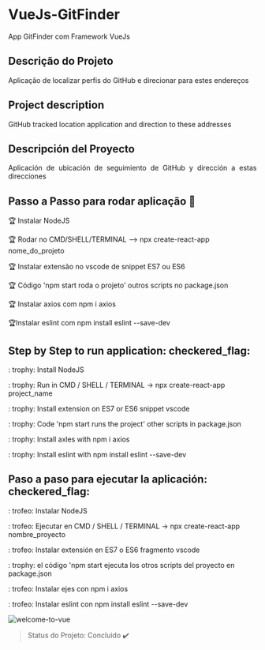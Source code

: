 # VueJs-GitFinder
 App GitFinder com  Framework VueJs
 
## Descrição do Projeto
<p align="justify"> Aplicação de localizar perfis do GitHub e direcionar para estes endereços </p>

##  Project description
<p align="justify"> GitHub tracked location application and direction to these addresses </p>

## Descripción del Proyecto
<p align="justify"> Aplicación de ubicación de seguimiento de GitHub y dirección a estas direcciones </p>


## Passo a Passo para rodar aplicação :checkered_flag:

:trophy: Instalar NodeJS

:trophy: Rodar no CMD/SHELL/TERMINAL --> npx create-react-app nome_do_projeto

:trophy: Instalar extensão no vscode de snippet ES7 ou ES6

:trophy: Código 'npm start roda o projeto' outros scripts no package.json

:trophy: Instalar axios com npm i axios

:trophy:Instalar eslint com  npm install eslint --save-dev


## Step by Step to run application: checkered_flag:

: trophy: Install NodeJS

: trophy: Run in CMD / SHELL / TERMINAL -> npx create-react-app project_name

: trophy: Install extension on ES7 or ES6 snippet vscode

: trophy: Code 'npm start runs the project' other scripts in package.json

: trophy: Install axles with npm i axios

: trophy: Install eslint with npm install eslint --save-dev


## Paso a paso para ejecutar la aplicación: checkered_flag:

: trofeo: Instalar NodeJS

: trofeo: Ejecutar en CMD / SHELL / TERMINAL -> npx create-react-app nombre_proyecto

: trofeo: Instalar extensión en ES7 o ES6 fragmento vscode

: trophy: el código 'npm start ejecuta los otros scripts del proyecto en package.json

: trofeo: Instalar ejes con npm i axios

: trofeo: Instalar eslint con npm install eslint --save-dev


![welcome-to-vue](https://user-images.githubusercontent.com/54008916/87338632-d9f93c00-c51b-11ea-8dee-e2299844a326.png)






> Status do Projeto: Concluido :heavy_check_mark:
